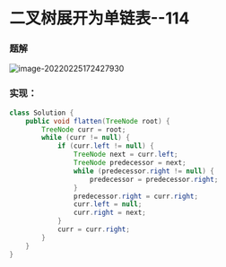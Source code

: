 # 二叉树展开为单链表--114



### 题解

![image-20220225172427930](C:\Users\MSY\AppData\Roaming\Typora\typora-user-images\image-20220225172427930.png)

### 实现：

``` java
class Solution {
    public void flatten(TreeNode root) {
        TreeNode curr = root;
        while (curr != null) {
            if (curr.left != null) {
                TreeNode next = curr.left;
                TreeNode predecessor = next;
                while (predecessor.right != null) {
                    predecessor = predecessor.right;
                }
                predecessor.right = curr.right;
                curr.left = null;
                curr.right = next;
            }
            curr = curr.right;
        }
    }
}
```

